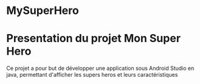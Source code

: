 # MySuperHero
# Presentation  du projet Mon Super Hero
Ce  projet  a pour but de développer une application sous Android Studio en java, permettant d'afficher les supers heros
et  leurs caractéristiques
